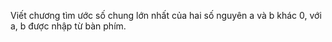 Viết chương tìm ước số chung lớn nhất của hai số nguyên a và b khác 0, với a, b được nhập từ bàn phím.
